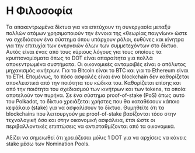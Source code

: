 # Η Φιλοσοφία

Τα αποκεντρωμένα δίκτυα για να επιτύχουν τη συνεργασία μεταξύ πολλών ατόμων χρησιμοποιούν την έννοια της «θεωρίας παιγνίων» ώστε να σχεδιάσουν ένα σύστημα όπου υπάρχουν ρόλοι, ευθύνες και κίνητρα για την επιτυχία των ενεργειών όλων των συμμετεχόντων στο δίκτυο. Αυτός είναι ένας από τους κύριους λόγους για τους οποίους τα κρυπτονομίσματα όπως το DOT  είναι απαραίτητα για πολλά αποκεντρωμένα συστήματα.
 Οι οικονομικές ανταμοιβές είναι ο απόλυτος μηχανισμός κινήτρων. Για το Bitcoin είναι το BTC και για το Ethereum είναι το ETH. Επομένως, το πόσο ασφαλές είναι ένα blockchain δεν καθορίζεται αποκλειστικά από την ποιότητα του κώδικα του. Καθορίζεται επίσης και από την ποιότητα του σχεδιασμού των κινήτρων και των tokens, τα οποία αποτελούν τον πυρήνα.
Σε ένα σύστημα proof-of-stake (PoS) όπως αυτό του Polkadot, το δίκτυο χρειάζεται χρήστες που θα καταθέσουν κάποιο κεφάλαιο (stake) για να ασφαλίσουν το δίκτυο. Θυμηθείτε ότι τα blockchains που λειτουργούν με proof-of-stake βασίζονται τόσο στην τεχνολογική όσο και στην οικονομική ασφάλεια, έτσι ώστε οι περιβαλλοντικές επιπτώσεις να αντισταθμίζονται από τα οικονομικά.

Αξίζει να σημειωθεί ότι χρειάζεσαι μόλις 1 DOT για να αρχίσεις να κάνεις stake μέσω των Nomination Pools.